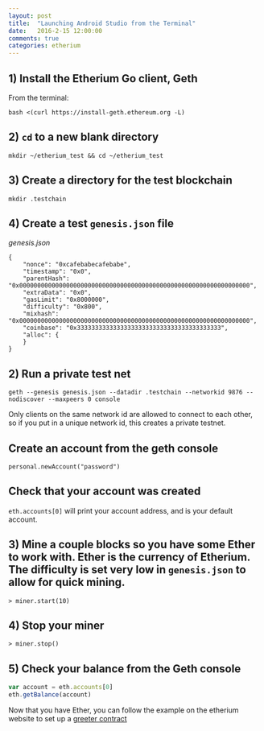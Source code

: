 ```yaml
---
layout: post
title:  "Launching Android Studio from the Terminal"
date:   2016-2-15 12:00:00
comments: true
categories: etherium
---
```


## 1) Install the Etherium Go client, Geth

From the terminal:


```
bash <(curl https://install-geth.ethereum.org -L)
```

## 2) `cd` to a new blank directory

`mkdir ~/etherium_test && cd ~/etherium_test`

## 3) Create a directory for the test blockchain

`mkdir .testchain`

## 4) Create a test `genesis.json` file

_genesis.json_
```
{
	"nonce": "0xcafebabecafebabe",
	"timestamp": "0x0",
	"parentHash": "0x0000000000000000000000000000000000000000000000000000000000000000",
	"extraData": "0x0",
	"gasLimit": "0x8000000",
	"difficulty": "0x800",
	"mixhash": "0x0000000000000000000000000000000000000000000000000000000000000000",
	"coinbase": "0x3333333333333333333333333333333333333333",
	"alloc": {
	}
}

```


## 2) Run a private test net

`geth --genesis genesis.json --datadir .testchain --networkid 9876 --nodiscover --maxpeers 0 console`

Only clients on the same network id are allowed to connect to each other, so if you put in a unique network id, this creates a private testnet.

## Create an account from the geth console

`personal.newAccount("password")`

## Check that your account was created

`eth.accounts[0]` will print your account address, and is your default account.

## 3) Mine a couple blocks so you have some Ether to work with. Ether is the currency of Etherium. The difficulty is set very low in `genesis.json` to allow for quick mining.

`> miner.start(10)`

## 4) Stop your miner

`> miner.stop()`

## 5) Check your balance from the Geth console

```javascript
var account = eth.accounts[0]
eth.getBalance(account)
```

Now that you have Ether, you can follow the example on the etherium website to set up a [greeter contract]

[greeter contract]:https://www.ethereum.org/greeter


